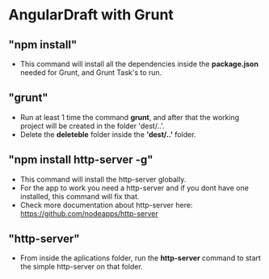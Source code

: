 AngularDraft with Grunt
============
## "npm install"
- This command will install all the dependencies inside the **package.json** needed for Grunt, and Grunt Task's to run. 

## "grunt"
- Run at least 1 time the command **grunt**, and after that the working project will be created in the folder 'dest/..'. 
- Delete the **deleteble** folder inside the **'dest/..'** folder.

## "npm install http-server -g"
- This command will install the http-server globally.
- For the app to work you need a http-server and if you dont have one installed, this command will fix that.<br/>
- Check more documentation about http-server here: https://github.com/nodeapps/http-server <br/>


## "http-server"
- From inside the aplications folder, run the **http-server** command to start the simple http-server on that folder.
